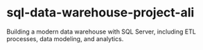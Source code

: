# sql-data-warehouse-project-ali
Building a modern data warehouse with SQL Server, including ETL processes, data modeling, and analytics.
